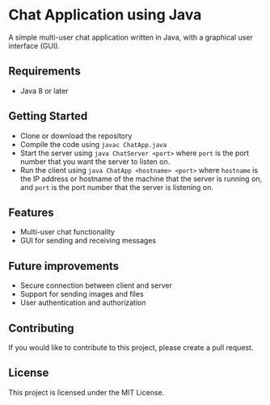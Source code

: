 # Chat Application using Java

A simple multi-user chat application written in Java, with a graphical user interface (GUI).

## Requirements

- Java 8 or later

## Getting Started

- Clone or download the repository
- Compile the code using `javac ChatApp.java`
- Start the server using `java ChatServer <port>` where `port` is the port number that you want the server to listen on.
- Run the client using `java ChatApp <hostname> <port>` where `hostname` is the IP address or hostname of the machine that the server is running on, and `port` is the port number that the server is listening on.

## Features

- Multi-user chat functionality
- GUI for sending and receiving messages

## Future improvements

- Secure connection between client and server
- Support for sending images and files
- User authentication and authorization

## Contributing

If you would like to contribute to this project, please create a pull request.

## License

This project is licensed under the MIT License.
